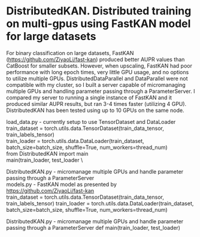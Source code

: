 # DistributedKAN. Distributed training on multi-gpus using FastKAN model for large datasets
For binary classification on large datasets, FastKAN (https://github.com/ZiyaoLi/fast-kan) produced better AUPR values than CatBoost for smaller subsets. However, when upscaling, FastKAN had poor performance with long epoch times, very little GPU usage, and no options to utilize multiple GPUs. DistributedDataParallel and DataParallel were not compatible with my cluster, so I built a server capable of micromanaging multiple GPUs and handling parameter passing through a ParameterServer. I compared my server to running a single instance of FastKAN and it produced similar AUPR results, but ran 3-4 times faster (utilizing 4 GPU). DistributedKAN has been tested using up to 10 GPUs on the same node.

load_data.py - currently setup to use TensorDataset and DataLoader \
            train_dataset = torch.utils.data.TensorDataset(train_data_tensor, train_labels_tensor)  \
            train_loader = torch.utils.data.DataLoader(train_dataset, batch_size=batch_size, shuffle=True, num_workers=thread_num)  \
            from DistributedKAN import main  \
            main(train_loader, test_loader \

    
DistributedKAN.py - micromanage multiple GPUs and handle parameter passing through a ParameterServer \
models.py - FastKAN model as presented by https://github.com/ZiyaoLi/fast-kan \
    train_dataset = torch.utils.data.TensorDataset(train_data_tensor, train_labels_tensor)
    train_loader = torch.utils.data.DataLoader(train_dataset, batch_size=batch_size, shuffle=True, num_workers=thread_num)
    


DistributedKAN.py - micromanage multiple GPUs and handle parameter passing through a ParameterServer
    def main(train_loader, test_loader) 

#  
# 
#
# 
